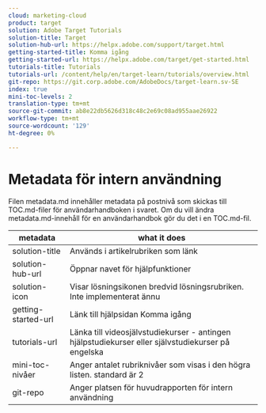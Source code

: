 ```yaml
---
cloud: marketing-cloud
product: target
solution: Adobe Target Tutorials
solution-title: Target
solution-hub-url: https://helpx.adobe.com/support/target.html
getting-started-title: Komma igång
getting-started-url: https://helpx.adobe.com/target/get-started.html
tutorials-title: Tutorials
tutorials-url: /content/help/en/target-learn/tutorials/overview.html
git-repo: https://git.corp.adobe.com/AdobeDocs/target-learn.sv-SE
index: true
mini-toc-levels: 2
translation-type: tm+mt
source-git-commit: ab8e22db5626d318c48c2e69c08ad955aae26922
workflow-type: tm+mt
source-wordcount: '129'
ht-degree: 0%

---
```



# Metadata för intern användning

Filen metadata.md innehåller metadata på postnivå som skickas till TOC.md-filer för användarhandboken i svaret. Om du vill ändra metadata.md-innehåll för en användarhandbok gör du det i en TOC.md-fil.

| metadata | what it does |
|--- |--- |
| solution-title | Används i artikelrubriken som länk |
| solution-hub-url | Öppnar navet för hjälpfunktioner |
| solution-icon | Visar lösningsikonen bredvid lösningsrubriken. Inte implementerat ännu |
| getting-started-url | Länk till hjälpsidan Komma igång |
| tutorials-url | Länka till videosjälvstudiekurser - antingen hjälpstudiekurser eller självstudiekurser på engelska |
| mini-toc-nivåer | Anger antalet rubriknivåer som visas i den högra listen. standard är 2 |
| git-repo | Anger platsen för huvudrapporten för intern användning |
